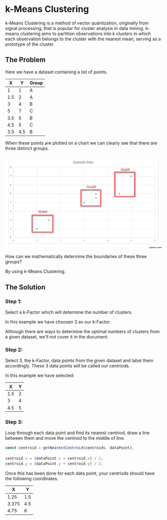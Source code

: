 # k-Means Clustering

k-Means Clustering is a method of vector quantization, originally from signal processing, that is popular for cluster analysis in data mining. k-means clustering aims to partition observations into k clusters in which each observation belongs to the cluster with the nearest mean, serving as a prototype of the cluster.

## The Problem

Here we have a dataset containing a list of points.

|  X  |  Y  | Group |
| --- | --- | ----- |
| 1   | 1   | A     |
| 1.5 | 2   | A     |
| 3   | 4   | B     |
| 5   | 7   | C     |
| 3.5 | 5   | B     |
| 4.5 | 5   | C     |
| 3.5 | 4.5 | B     |

When these points are plotted on a chart we can clearly see that there are three distinct groups.

![](https://github.com/barend-erasmus/k-means-clustering/raw/master/images/chart-annotations.png)

How can we mathematically determine the boundaries of these three groups?

By using k-Means Clustering.

## The Solution

### Step 1:

Select a k-Factor which will determine the number of clusters.

In this example we have choosen 3 as our k-Factor.

Although there are ways to determine the optimal numbers of clusters from a given dataset, we'll not cover it in the document.

### Step 2:

Select 3, the k-Factor, data points from the given dataset and label them accordingly. These 3 data points will be called our centriods.

In this example we have selected:

|  X  |  Y  |
| --- | --- |
| 1.5 | 2   |
| 3   | 4   |
| 4.5 | 5   |

### Step 3:

Loop through each data point and find its nearest centriod, draw a line between them and move the centroid to the middle of line.


```javascript
const centroid = getNearestCentroid(centroids, dataPoint);

centroid.x = (dataPoint.x + centroid.x) / 2;
centroid.y = (dataPoint.y + centroid.y) / 2;
```

Once this has been done for each data point, your centriods should have the following coordinates.

|  X    |  Y  |
| ----- | --- |
| 1.25  | 1.5 |
| 3.375 | 4.5 |
| 4.75  | 6   |